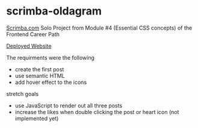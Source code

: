 # scrimba-oldagram

<a target="_blank" href="https://scrimba.com">Scrimba.com</a> Solo Project from Module #4 (Essential CSS concepts) of the Frontend Career Path

<a href="https://lanu135.github.io/scrimba-oldagram/" target="_blank">Deployed Website</a>

The requirments were the following

- create the first post
- use semantic HTML
- add hover effect to the icons

stretch goals

- use JavaScript to render out all three posts
- increase the likes when double clicking the post or heart icon (not implemented yet)
